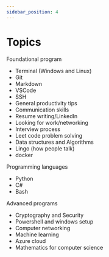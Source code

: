 ```yaml
---
sidebar_position: 4
---
```


# Topics

Foundational program
- Terminal (Windows and Linux)
- Git
- Markdown
- VSCode
- SSH
- General productivity tips
- Communication skills
- Resume writing/LinkedIn 
- Looking for work/networking
- Interview process
- Leet code problem solving
- Data structures and Algorithms 
- Lingo (how people talk)
- docker 

Programming languages
- Python 
- C#
- Bash

Advanced programs
- Cryptography and Security
- Powershell and windows setup
- Computer networking
- Machine learning
- Azure cloud
- Mathematics for computer science